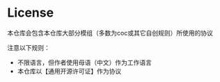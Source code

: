 # License

本仓库会包含本仓库大部分模组（多数为coc或其它自创规则）所使用的协议

注意以下规则：
- 不限语言，但作者使用母语（中文）作为工作语言
- 本仓库以【通用开源许可证】作为协议
